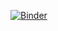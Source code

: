 [![Binder](https://mybinder.org/badge_logo.svg)](https://mybinder.org/v2/gh/jeradmelgard/PORT_1/tree/main?labpath=GIT_HUB_CAPM.ipynb)
